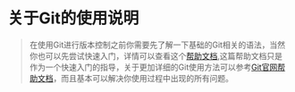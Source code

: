 # 关于Git的使用说明
> 在使用Git进行版本控制之前你需要先了解一下基础的Git相关的语法，当然
你也可以先尝试快速入门，详情可以查看这个[帮助文档](http://192.168.0.147:3000/test/FirstTestRepos/src/master/help-gogs.pdf),这篇帮助文档只是
作为一个快速入门的指导，关于更加详细的Git使用方法可以参考[Git官网帮
助文档](https://git-scm.com/book/zh/v2)，而且基本可以解决你使用过程中出现的所有问题。
